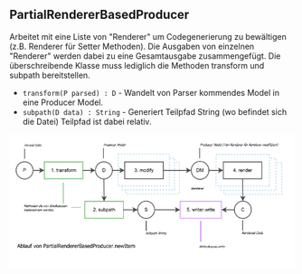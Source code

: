 ## PartialRendererBasedProducer
Arbeitet mit eine Liste von "Renderer" um Codegenerierung zu bewältigen 
(z.B. Renderer für Setter Methoden). Die  Ausgaben von einzelnen "Renderer"
werden dabei zu eine Gesamtausgabe zusammengefügt. Die überschreibende Klasse 
muss lediglich die Methoden transform und subpath bereitstellen.

* ```transform(P parsed) : D``` - Wandelt von Parser kommendes Model in eine 
Producer Model.
* ```subpath(D data) : String``` - Generiert Teilpfad String (wo befindet sich die Datei) Teilpfad ist dabei relativ.

![Ablauf](src/site/resources/sequence-partial-renderer.png)